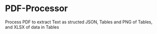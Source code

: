 # PDF-Processor
Process PDF to extract Text as structed JSON, Tables and PNG of Tables, and XLSX of data in Tables
